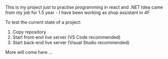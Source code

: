 This is my project just to practise programming in react and .NET
Idea came from my job for 1.5 year - I have been working as shop assistant in 4F

To test the current state of a project:
1. Copy repository
2. Start front-end live server (VS Code recommended)
3. Start back-end live server (Visual Studio recommended)

More will come here ...